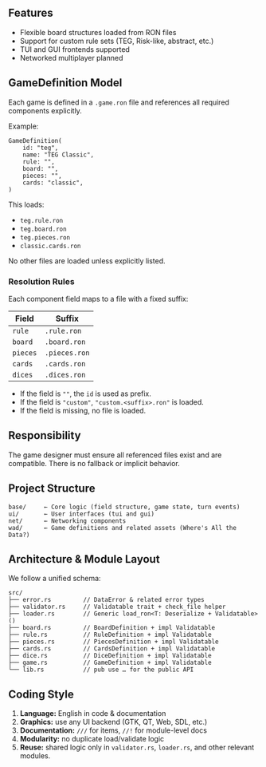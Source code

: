 ## Features

- Flexible board structures loaded from RON files
- Support for custom rule sets (TEG, Risk-like, abstract, etc.)
- TUI and GUI frontends supported
- Networked multiplayer planned

## GameDefinition Model

Each game is defined in a `.game.ron` file and references all required components explicitly.

Example:

```ron
GameDefinition(
    id: "teg",
    name: "TEG Classic",
    rule: "",
    board: "",
    pieces: "",
    cards: "classic",
)
```

This loads:

- `teg.rule.ron`
- `teg.board.ron`
- `teg.pieces.ron`
- `classic.cards.ron`

No other files are loaded unless explicitly listed.

### Resolution Rules

Each component field maps to a file with a fixed suffix:

| Field    | Suffix         |
|----------|----------------|
| `rule`   | `.rule.ron`    |
| `board`  | `.board.ron`   |
| `pieces` | `.pieces.ron`  |
| `cards`  | `.cards.ron`   |
| `dices`  | `.dices.ron`   |

- If the field is `""`, the `id` is used as prefix.
- If the field is `"custom"`, `"custom.<suffix>.ron"` is loaded.
- If the field is missing, no file is loaded.

## Responsibility

The game designer must ensure all referenced files exist and are compatible. There is no fallback or implicit behavior.

## Project Structure

```
base/     ← Core logic (field structure, game state, turn events)
ui/       ← User interfaces (tui and gui)
net/      ← Networking components
wad/      ← Game definitions and related assets (Where's All the Data?)
```

## Architecture & Module Layout

We follow a unified schema:

```
src/
├── error.rs         // DataError & related error types
├── validator.rs     // Validatable trait + check_file helper
├── loader.rs        // Generic load_ron<T: Deserialize + Validatable>()
├── board.rs         // BoardDefinition + impl Validatable
├── rule.rs          // RuleDefinition + impl Validatable
├── pieces.rs        // PiecesDefinition + impl Validatable
├── cards.rs         // CardsDefinition + impl Validatable
├── dice.rs          // DiceDefinition + impl Validatable
├── game.rs          // GameDefinition + impl Validatable
└── lib.rs           // pub use … for the public API
```

## Coding Style

1. **Language:** English in code & documentation  
2. **Graphics:** use any UI backend (GTK, QT, Web, SDL, etc.)  
3. **Documentation:** `///` for items, `//!` for module-level docs  
4. **Modularity:** no duplicate load/validate logic  
5. **Reuse:** shared logic only in `validator.rs`, `loader.rs`, and other relevant modules.
